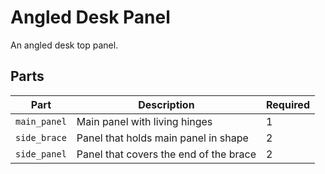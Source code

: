 Angled Desk Panel
=================

An angled desk top panel.

Parts
-----

Part         | Description                            | Required
-------------|----------------------------------------|---------
`main_panel` | Main panel with living hinges          | 1
`side_brace` | Panel that holds main panel in shape   | 2
`side_panel` | Panel that covers the end of the brace | 2
